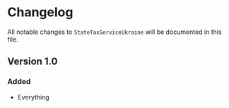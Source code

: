 # Changelog

All notable changes to `StateTaxServiceUkraine` will be documented in this file.

## Version 1.0

### Added
- Everything
